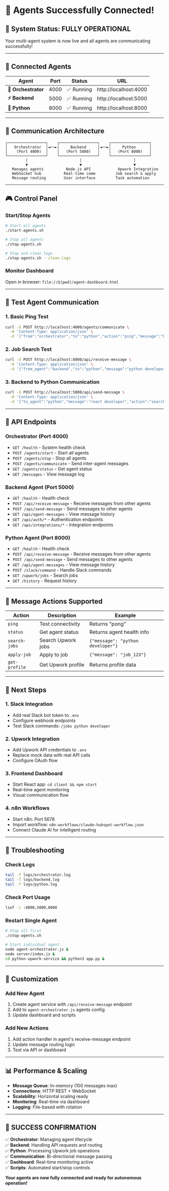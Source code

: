 # 🎉 Agents Successfully Connected!

## 🎯 System Status: **FULLY OPERATIONAL**

Your multi-agent system is now live and all agents are communicating successfully!

---

## 🤖 Connected Agents

| Agent | Port | Status | URL |
|-------|------|--------|-----|
| **🎯 Orchestrator** | 4000 | ✅ Running | http://localhost:4000 |
| **⚡ Backend** | 5000 | ✅ Running | http://localhost:5000 |
| **🐍 Python** | 8000 | ✅ Running | http://localhost:8000 |

---

## 🔗 Communication Architecture

```
┌─────────────────┐    ┌─────────────────┐    ┌─────────────────┐
│   Orchestrator  │◄──►│     Backend     │◄──►│     Python      │
│    (Port 4000)  │    │   (Port 5000)   │    │   (Port 8000)   │
└─────────────────┘    └─────────────────┘    └─────────────────┘
         │                       │                       │
         ▼                       ▼                       ▼
   Manages agents          Node.js API            Upwork Integration
   WebSocket hub          Real-time comm         Job search & apply
   Message routing        User interface         Task automation
```

---

## 🎮 Control Panel

### Start/Stop Agents
```bash
# Start all agents
./start-agents.sh

# Stop all agents  
./stop-agents.sh

# Stop and clean logs
./stop-agents.sh --clean-logs
```

### Monitor Dashboard
Open in browser: `file://$(pwd)/agent-dashboard.html`

---

## 🧪 Test Agent Communication

### 1. Basic Ping Test
```bash
curl -X POST http://localhost:4000/agents/communicate \
  -H 'Content-Type: application/json' \
  -d '{"from":"orchestrator","to":"python","action":"ping","message":"hello"}'
```

### 2. Job Search Test
```bash
curl -X POST http://localhost:8000/api/receive-message \
  -H 'Content-Type: application/json' \
  -d '{"from_agent":"backend","to":"python","message":"python developer","action":"search-jobs"}'
```

### 3. Backend to Python Communication
```bash
curl -X POST http://localhost:5000/api/send-message \
  -H 'Content-Type: application/json' \
  -d '{"to_agent":"python","message":"react developer","action":"search-jobs"}'
```

---

## 📡 API Endpoints

### Orchestrator (Port 4000)
- `GET /health` - System health check
- `POST /agents/start` - Start all agents
- `POST /agents/stop` - Stop all agents
- `POST /agents/communicate` - Send inter-agent messages
- `GET /agents/status` - Get agent status
- `GET /messages` - View message log

### Backend Agent (Port 5000)
- `GET /health` - Health check
- `POST /api/receive-message` - Receive messages from other agents
- `POST /api/send-message` - Send messages to other agents
- `GET /api/agent-messages` - View message history
- `GET /api/auth/*` - Authentication endpoints
- `GET /api/integrations/*` - Integration endpoints

### Python Agent (Port 8000)
- `GET /health` - Health check
- `POST /api/receive-message` - Receive messages from other agents
- `POST /api/send-message` - Send messages to other agents
- `GET /api/agent-messages` - View message history
- `POST /slack/command` - Handle Slack commands
- `GET /upwork/jobs` - Search jobs
- `GET /history` - Request history

---

## 💬 Message Actions Supported

| Action | Description | Example |
|--------|-------------|---------|
| `ping` | Test connectivity | Returns "pong" |
| `status` | Get agent status | Returns agent health info |
| `search-jobs` | Search Upwork jobs | `{"message": "python developer"}` |
| `apply-job` | Apply to job | `{"message": "job_123"}` |
| `get-profile` | Get Upwork profile | Returns profile data |

---

## 🎯 Next Steps

### 1. **Slack Integration**
- Add real Slack bot token to `.env`
- Configure webhook endpoints
- Test Slack commands: `/jobs python developer`

### 2. **Upwork Integration** 
- Add Upwork API credentials to `.env`
- Replace mock data with real API calls
- Configure OAuth flow

### 3. **Frontend Dashboard**
- Start React app: `cd client && npm start`
- Real-time agent monitoring
- Visual communication flow

### 4. **n8n Workflows**
- Start n8n: Port 5678
- Import workflow: `n8n-workflows/claude-hubspot-workflow.json`
- Connect Claude AI for intelligent routing

---

## 🔧 Troubleshooting

### Check Logs
```bash
tail -f logs/orchestrator.log
tail -f logs/backend.log  
tail -f logs/python.log
```

### Check Port Usage
```bash
lsof -i :4000,5000,8000
```

### Restart Single Agent
```bash
# Stop all first
./stop-agents.sh

# Start individual agent
node agent-orchestrator.js &
node server/index.js &
cd python-upwork-service && python3 app.py &
```

---

## 🎨 Customization

### Add New Agent
1. Create agent service with `/api/receive-message` endpoint
2. Add to `agent-orchestrator.js` agents config
3. Update dashboard and scripts

### Add New Actions
1. Add action handler in agent's receive-message endpoint
2. Update message routing logic
3. Test via API or dashboard

---

## 📊 Performance & Scaling

- **Message Queue**: In-memory (100 messages max)
- **Connections**: HTTP REST + WebSocket
- **Scalability**: Horizontal scaling ready
- **Monitoring**: Real-time via dashboard
- **Logging**: File-based with rotation

---

## 🎊 **SUCCESS CONFIRMATION**

✅ **Orchestrator**: Managing agent lifecycle  
✅ **Backend**: Handling API requests and routing  
✅ **Python**: Processing Upwork job operations  
✅ **Communication**: Bi-directional message passing  
✅ **Dashboard**: Real-time monitoring active  
✅ **Scripts**: Automated start/stop controls  

**Your agents are now fully connected and ready for autonomous operation!**